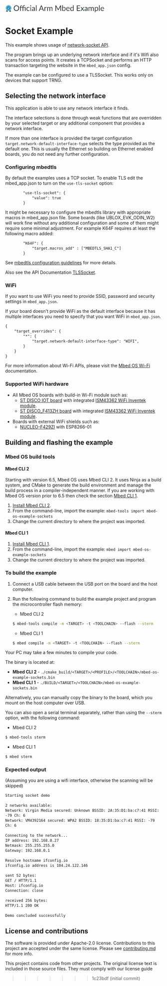 ![](./resources/official_armmbed_example_badge.png)
# Socket Example

This example shows usage of [network-socket API](https://os.mbed.com/docs/mbed-os/latest/apis/network-socket.html).

The program brings up an underlying network interface and if it's Wifi also scans for access points.
It creates a TCPSocket and performs an HTTP transaction targeting the website in the `mbed_app.json` config.

The example can be configured to use a TLSSocket. This works only on devices that support TRNG.

## Selecting the network interface

This application is able to use any network interface it finds.

The interface selections is done through weak functions that are overridden by your selected target or any additional
component that provides a network interface.

If more than one interface is provided the target configuration `target.network-default-interface-type`
selects the type provided as the default one. This is usually the Ethernet so building on Ethernet enabled boards,
you do not need any further configuration.

### Configuring mbedtls

By default the examples uses a TCP socket. To enable TLS edit the mbed_app.json to turn on the `use-tls-socket` option:

```
        "use-tls-socket": {
            "value": true
        }
```

It might be necessary to configure the mbedtls library with appropriate macros in mbed_app.json file. Some boards
(like UBLOX_EVK_ODIN_W2) will work fine without any additional configuration and some of them might require some minimal
adjustment. For example K64F requires at least the following macro added:


```
        "K64F": {
            "target.macros_add" : ["MBEDTLS_SHA1_C"]
        }
```

See
[mbedtls configuration guidelines](https://github.com/ARMmbed/mbed-os/tree/master/connectivity/mbedtls#configuring-mbed-tls-features)
for more details.

Also see the API Documentation [TLSSocket](https://os.mbed.com/docs/mbed-os/latest/apis/tlssocket.html).

### WiFi

If you want to use WiFi you need to provide SSID, password and security settings in `mbed_app.json`.

If your board doesn't provide WiFi as the default interface because it has multiple interfaces you need to specify that
you want WiFi in `mbed_app.json`.

```
{
    "target_overrides": {
        "*": {
            "target.network-default-interface-type": "WIFI",
        }
    }
}
```

For more information about Wi-Fi APIs, please visit the
[Mbed OS Wi-Fi](https://os.mbed.com/docs/mbed-os/latest/apis/wi-fi.html)
documentation.

### Supported WiFi hardware

* All Mbed OS boards with build-in Wi-Fi module such as:
    * [ST DISCO IOT board](https://os.mbed.com/platforms/ST-Discovery-L475E-IOT01A/) with integrated
      [ISM43362 WiFi Inventek module](https://github.com/ARMmbed/wifi-ism43362).
    * [ST DISCO_F413ZH board](https://os.mbed.com/platforms/ST-Discovery-F413H/) with integrated
      [ISM43362 WiFi Inventek module](https://github.com/ARMmbed/wifi-ism43362).
* Boards with external WiFi shields such as:
    * [NUCLEO-F429ZI](https://os.mbed.com/platforms/ST-Nucleo-F429ZI/) with ESP8266-01

## Building and flashing the example

### Mbed OS build tools

#### Mbed CLI 2

Starting with version 6.5, Mbed OS uses Mbed CLI 2. It uses Ninja as a build system, and CMake to generate the build environment and manage the build process in a compiler-independent manner. If you are working with Mbed OS version prior to 6.5 then check the section [Mbed CLI 1](#mbed-cli-1).
1. [Install Mbed CLI 2](https://os.mbed.com/docs/mbed-os/latest/build-tools/install-or-upgrade.html).
1. From the command-line, import the example: `mbed-tools import mbed-os-example-sockets`
1. Change the current directory to where the project was imported.

#### Mbed CLI 1
1. [Install Mbed CLI 1](https://os.mbed.com/docs/mbed-os/latest/quick-start/offline-with-mbed-cli.html).
1. From the command-line, import the example: `mbed import mbed-os-example-sockets`
1. Change the current directory to where the project was imported.

### To build the example

1. Connect a USB cable between the USB port on the board and the host computer.
1. Run the following command to build the example project and program the microcontroller flash memory:

    * Mbed CLI 2

    ```bash
    $ mbed-tools compile -m <TARGET> -t <TOOLCHAIN> --flash --sterm
    ```

    * Mbed CLI 1

    ```bash
    $ mbed compile -m <TARGET> -t <TOOLCHAIN> --flash --sterm
    ```

Your PC may take a few minutes to compile your code.

The binary is located at:
* **Mbed CLI 2** - `./cmake_build/<TARGET>/<PROFILE>/<TOOLCHAIN>/mbed-os-example-sockets.bin`</br>
* **Mbed CLI 1** - `./BUILD/<TARGET>/<TOOLCHAIN>/mbed-os-example-sockets.bin`

Alternatively, you can manually copy the binary to the board, which you mount on the host computer over USB.

You can also open a serial terminal separately, rather than using the `--sterm` option, with the following command:

* Mbed CLI 2

```bash
$ mbed-tools sterm
```

* Mbed CLI 1

```bash
$ mbed sterm
```

### Expected output

(Assuming you are using a wifi interface, otherwise the scanning will be skipped)

```
Starting socket demo

2 networks available:
Network: Virgin Media secured: Unknown BSSID: 2A:35:D1:ba:c7:41 RSSI: -79 Ch: 6
Network: VM4392164 secured: WPA2 BSSID: 18:35:D1:ba:c7:41 RSSI: -79 Ch: 6

Connecting to the network...
IP address: 192.168.0.27
Netmask: 255.255.255.0
Gateway: 192.168.0.1

Resolve hostname ifconfig.io
ifconfig.io address is 104.24.122.146

sent 52 bytes: 
GET / HTTP/1.1
Host: ifconfig.io
Connection: close

received 256 bytes:
HTTP/1.1 200 OK

Demo concluded successfully 
```

## License and contributions

The software is provided under Apache-2.0 license. Contributions to this project are accepted under the same license.
Please see [contributing.md](CONTRIBUTING.md) for more info.

This project contains code from other projects. The original license text is included in those source files.
They must comply with our license guide
>>>>>>> 1c23bdf (initial commit)
